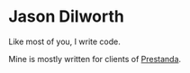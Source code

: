 # Jason Dilworth
Like most of you, I write code.

Mine is mostly written for clients of [Prestanda](https://www.prestanda.co.uk).

<!---
jasondilworth56/jasondilworth56 is a ✨ special ✨ repository because its `README.md` (this file) appears on your GitHub profile.
You can click the Preview link to take a look at your changes.
--->
